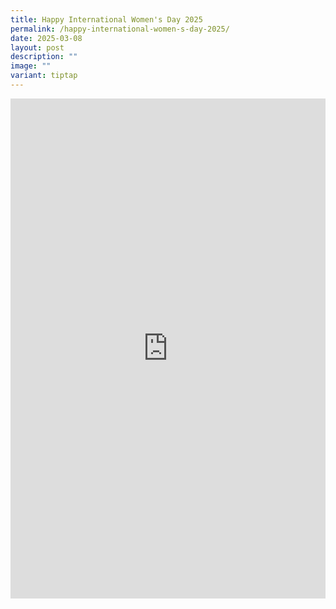 ```yaml
---
title: Happy International Women's Day 2025
permalink: /happy-international-women-s-day-2025/
date: 2025-03-08
layout: post
description: ""
image: ""
variant: tiptap
---
```

<div class="iframe-wrapper">
<iframe style="border:none;overflow:hidden" height="800" width="100%" allowfullscreen="true" frameborder="0" src="https://www.facebook.com/plugins/video.php?height=420&amp;href=https%3A%2F%2Fwww.facebook.com%2Falpshealthcaresupplychain%2Fvideos%2F2167374963682871%2F&amp;show_text=true&amp;width=560&amp;t=0"></iframe>
</div>
<p></p>